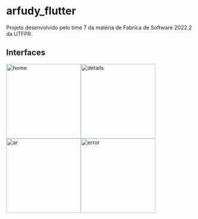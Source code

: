 # arfudy_flutter

Projeto desenvolvido pelo time 7 da matéria de Fabrica de Software 2022.2 da UTFPR.

## Interfaces

<img alt="home" src="https://user-images.githubusercontent.com/52502707/207890978-ef00fdee-06a0-4bb6-a0ea-91be979b4ffb.png" width="200"><img alt="details" src="https://user-images.githubusercontent.com/52502707/207890997-d1c75e43-a444-49c0-b9b5-788ceac39d4b.png" width="200"><img alt="ar" src="https://user-images.githubusercontent.com/52502707/207891033-9e6f1107-4955-4a11-83df-0409cf6f8c76.png" width="200"><img alt="error" src="https://user-images.githubusercontent.com/52502707/207891045-6a0ccf07-a43a-4209-92c3-4404bd002362.png" width="200">
